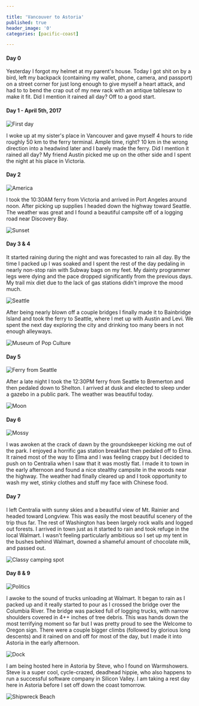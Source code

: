 ```yaml
---

title: 'Vancouver to Astoria'
published: true
header_image: '0'
categories: [pacific-coast]

---
```


#### Day 0

Yesterday I forgot my helmet at my parent's house. Today I got shit on by a bird, left my backpack (containing my wallet, phone, camera, and passport) on a street corner for just long enough to give myself a heart attack, and had to to bend the crap out of my new rack with an antique tablesaw to make it fit. Did I mention it rained all day? Off to a good start. 

#### Day 1 - April 5th, 2017
![First day](DSC_5621.JPG)

I woke up at my sister's place in Vancouver and gave myself 4 hours to ride roughly 50 km to the ferry terminal. Ample time, right? 10 km in the wrong direction into a headwind later and I barely made the ferry. Did I mention it rained all day? My friend Austin picked me up on the other side and I spent the night at his place in Victoria. 

#### Day 2
![America](DSC_5642.JPG)

I took the 10:30AM ferry from Victoria and arrived in Port Angeles around noon. After picking up supplies I headed down the highway toward Seattle. The weather was great and I found a beautiful campsite off of a logging road near Discovery Bay.

![Sunset](DSC_5683.JPG)

#### Day 3 & 4

It started raining during the night and was forecasted to rain all day. By the time I packed up I was soaked and I spent the rest of the day pedaling in nearly non-stop rain with Subway bags on my feet. My dainty programmer legs were dying and the pace dropped significantly from the previous days. My trail mix diet due to the lack of gas stations didn't improve the mood much.

![Seattle](DSC_5698.JPG)

After being nearly blown off a couple bridges I finally made it to Bainbridge Island and took the ferry to Seattle, where I met up with Austin and Levi. We spent the next day exploring the city and drinking too many beers in not enough alleyways.

![Museum of Pop Culture](IMG_20170408_231333.jpg)

#### Day 5
![Ferry from Seattle](IMG_20170409_132814.jpg)

After a late night I took the 12:30PM ferry from Seattle to Bremerton and then pedaled down to Shelton. I arrived at dusk and elected to sleep under a gazebo in a public park. The weather was beautiful today. 

![Moon](DSC_5662.JPG)

#### Day 6
![Mossy](DSC_5746.JPG)

I was awoken at the crack of dawn by the groundskeeper kicking me out of the park. I enjoyed a horrific gas station breakfast then pedaled off to Elma. It rained most of the way to Elma and I was feeling crappy but I decided to push on to Centralia when I saw that it was mostly flat. I made it to town in the early afternoon and found a nice stealthy campsite in the woods near the highway. The weather had finally cleared up and I took opportunity to wash my wet, stinky clothes and stuff my face with Chinese food. 

#### Day 7

I left Centralia with sunny skies and a beautiful view of Mt. Rainier and headed toward Longview. This was easily the most beautiful scenery of the trip thus far. The rest of Washington has been largely rock walls and logged out forests. I arrived in town just as it started to rain and took refuge in the local Walmart. I wasn't feeling particularly ambitious so I set up my tent in the bushes behind Walmart, downed a shameful amount of chocolate milk, and passed out. 

![Classy camping spot](DSC_5759.JPG)

#### Day 8 & 9
![Politics](DSC_5790.JPG)

I awoke to the sound of trucks unloading at Walmart. It began to rain as I packed up and it really started to pour as I crossed the bridge over the Columbia River. The bridge was packed full of logging trucks, with narrow shoulders covered in 4++ inches of tree debris. This was hands down the most terrifying moment so far but I was pretty proud to see the Welcome to Oregon sign. There were a couple bigger climbs (followed by glorious long descents) and it rained on and off for most of the day, but I made it into Astoria in the early afternoon. 

![Dock](DSC_5776.JPG)

I am being hosted here in Astoria by Steve, who I found on Warmshowers. Steve is a super cool, cycle-crazed, deadhead hippie, who also happens to run a successful software company in Silicon Valley. I am taking a rest day here in Astoria before I set off down the coast tomorrow.

![Shipwreck Beach](IMG_20170413_145023.jpg)
